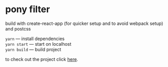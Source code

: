 # pony filter

build with create-react-app (for quicker setup and to avoid webpack setup) and postcss

`yarn` — install dependencies    
`yarn start` — start on localhost    
`yarn build` — build project  

to check out the project click [here](https://vasilisakarelova.github.io/pony-filter/).

